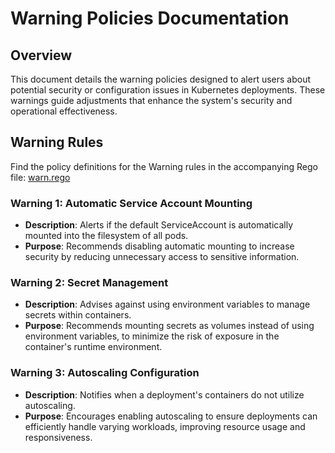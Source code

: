# Warning Policies Documentation

## Overview

This document details the warning policies designed to alert users about potential security or configuration issues in Kubernetes deployments. These warnings guide adjustments that enhance the system's security and operational effectiveness.

## Warning Rules

Find the policy definitions for the Warning rules in the accompanying Rego file: [warn.rego](../warn//warn.rego)

### Warning 1: Automatic Service Account Mounting
- **Description**: Alerts if the default ServiceAccount is automatically mounted into the filesystem of all pods.
- **Purpose**: Recommends disabling automatic mounting to increase security by reducing unnecessary access to sensitive information.

### Warning 2: Secret Management
- **Description**: Advises against using environment variables to manage secrets within containers.
- **Purpose**: Recommends mounting secrets as volumes instead of using environment variables, to minimize the risk of exposure in the container's runtime environment.

### Warning 3: Autoscaling Configuration
- **Description**: Notifies when a deployment's containers do not utilize autoscaling.
- **Purpose**: Encourages enabling autoscaling to ensure deployments can efficiently handle varying workloads, improving resource usage and responsiveness.
